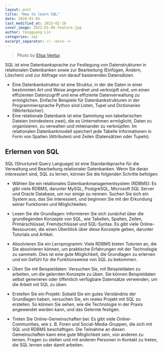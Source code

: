 ```yaml
---
layout: post
title: "How to learn SQL"
date: 2020-01-05
last_modified_at: 2023-02-10
cover_image: 2022-01-06-feature.jpg
author: Yongguang Lin
categories: sql
excerpt_separator: <!--more-->
---
```


> Photo by [Elisa Ventur](https://unsplash.com/@elisa_ventur).

SQL ist eine Datenbanksprache zur Festlegung von Datenstrukturen in relationalen Datenbanken sowie zur Bearbeitung (Einfügen, Ändern, Löschen) und zur Abfrage von darauf basierenden Datensätzen.
- Eine Datenbankstruktur ist eine Struktur, in der die Daten in einer bestimmten Art und Weise angeordnet und verknüpft sind, um einen effizienten Datenzugriff und eine effiziente Datenverwaltung zu ermöglichen. Einfache Beispiele für Datenbankstrukturen in der Programmiersprache Python sind Listen, Tupel und Dictionaries (Wörterbücher).
- Eine relationale Datenbank ist eine Sammlung von tabellarischen Dateien (mindestens zwei), die es Unternehmen ermöglicht, Daten zu organisieren, zu verwalten und miteinander zu verknüpfen. Im relationalen Datenbankmodell speichert jede Tabelle Informationen in Form von Spalten (Attributen) und Zeilen (Datensätzen oder Tupeln).

<!--more-->

## Erlernen von SQL

SQL (Structured Query Language) ist eine Standardsprache für die Verwaltung und Bearbeitung relationaler Datenbanken. Wenn Sie daran interessiert sind, SQL zu lernen, können Sie die folgenden Schritte befolgen:
- Wählen Sie ein relationales Datenbankmanagementsystem (RDBMS): Es gibt viele RDBMS, darunter MySQL, PostgreSQL, Microsoft SQL Server und Oracle Database, um nur einige zu nennen. Suchen Sie sich ein System aus, das Sie interessiert, und beginnen Sie mit der Erkundung seiner Funktionen und Möglichkeiten.

- Lesen Sie die Grundlagen: Informieren Sie sich zunächst über die grundlegenden Konzepte von SQL, wie Tabellen, Spalten, Zeilen, Primärschlüssel, Fremdschlüssel und SQL-Syntax. Es gibt viele Online-Ressourcen, die einen Überblick über diese Konzepte geben, darunter Tutorials und Artikel.
- Absolvieren Sie ein Lernprogramm: Viele RDBMS bieten Tutorien an, die Sie absolvieren können, um praktische Erfahrungen mit der Technologie zu sammeln. Dies ist eine gute Möglichkeit, die Grundlagen zu erlernen und ein Gefühl für die Funktionsweise von SQL zu bekommen.
- Üben Sie mit Beispieldaten: Versuchen Sie, mit Beispieldaten zu arbeiten, um die gelernten Konzepte zu üben. Sie können Beispieldaten selbst generieren oder öffentlich verfügbare Datensätze verwenden, um die Arbeit mit SQL zu üben.
- Erstellen Sie ein Projekt: Sobald Sie ein gutes Verständnis der Grundlagen haben, versuchen Sie, ein reales Projekt mit SQL zu erstellen. So können Sie sehen, wie die Technologie in der Praxis angewendet werden kann, und das Gelernte festigen.
- Treten Sie Online-Gemeinschaften bei: Es gibt viele Online-Communities, wie z. B. Foren und Social-Media-Gruppen, die sich mit SQL und RDBMS beschäftigen. Die Teilnahme an diesen Gemeinschaften kann eine gute Möglichkeit sein, von anderen zu lernen, Fragen zu stellen und mit anderen Personen in Kontakt zu treten, die SQL lernen oder damit arbeiten.
